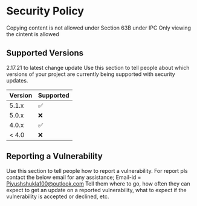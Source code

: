 # Security Policy
Copying content is not allowed under Section 63B under IPC
Only viewing the cintent is allowed
## Supported Versions
2.17.21 to latest change update
Use this section to tell people about which versions of your project are
currently being supported with security updates.

| Version | Supported          |
| ------- | ------------------ |
| 5.1.x   | :white_check_mark: |
| 5.0.x   | :x:                |
| 4.0.x   | :white_check_mark: |
| < 4.0   | :x:                |

## Reporting a Vulnerability

Use this section to tell people how to report a vulnerability.
  For report pls contact the below email for any assistance;
    Email-id = Piyushshukla100@outlook.com
Tell them where to go, how often they can expect to get an update on a
reported vulnerability, what to expect if the vulnerability is accepted or
declined, etc.

